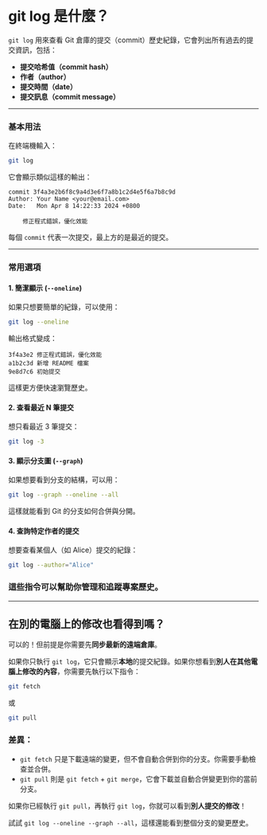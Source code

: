 # **git log 是什麼？**

`git log` 用來查看 Git 倉庫的提交（commit）歷史紀錄，它會列出所有過去的提交資訊，包括：

* **提交哈希值（commit hash）**
* **作者（author）**
* **提交時間（date）**
* **提交訊息（commit message）**

---

### **基本用法**

在終端機輸入：

```sh
git log
```

它會顯示類似這樣的輸出：

```
commit 3f4a3e2b6f8c9a4d3e6f7a8b1c2d4e5f6a7b8c9d
Author: Your Name <your@email.com>
Date:   Mon Apr 8 14:22:33 2024 +0800

    修正程式錯誤，優化效能
```

每個 `commit` 代表一次提交，最上方的是最近的提交。

---

### **常用選項**

#### **1. 簡潔顯示 (`--oneline`)**

如果只想要簡單的紀錄，可以使用：

```sh
git log --oneline
```

輸出格式變成：

```
3f4a3e2 修正程式錯誤，優化效能
a1b2c3d 新增 README 檔案
9e8d7c6 初始提交
```

這樣更方便快速瀏覽歷史。

#### **2. 查看最近 N 筆提交**

想只看最近 3 筆提交：

```sh
git log -3
```

#### **3. 顯示分支圖 (`--graph`)**

如果想要看到分支的結構，可以用：

```sh
git log --graph --oneline --all
```

這樣就能看到 Git 的分支如何合併與分開。

#### **4. 查詢特定作者的提交**

想要查看某個人（如 Alice）提交的紀錄：

```sh
git log --author="Alice"
```

### 這些指令可以幫助你管理和追蹤專案歷史。

---

## **在別的電腦上的修改也看得到嗎？**

可以的！但前提是你需要先**同步最新的遠端倉庫**。

如果你只執行 `git log`，它只會顯示**本地**的提交紀錄。如果你想看到**別人在其他電腦上修改的內容**，你需要先執行以下指令：

```sh
git fetch
```

或

```sh
git pull
```

### **差異：**

* `git fetch` 只是下載遠端的變更，但不會自動合併到你的分支。你需要手動檢查並合併。
* `git pull` 則是 `git fetch` + `git merge`，它會下載並自動合併變更到你的當前分支。

如果你已經執行 `git pull`，再執行 `git log`，你就可以看到**別人提交的修改**！

試試 `git log --oneline --graph --all`，這樣還能看到整個分支的變更歷史。
